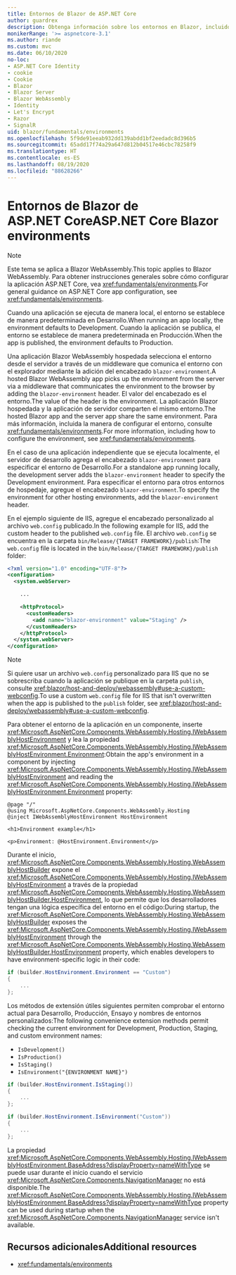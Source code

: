 ```yaml
---
title: Entornos de Blazor de ASP.NET Core
author: guardrex
description: Obtenga información sobre los entornos en Blazor, incluido cómo configurar el entorno de una aplicación Blazor WebAssembly.
monikerRange: '>= aspnetcore-3.1'
ms.author: riande
ms.custom: mvc
ms.date: 06/10/2020
no-loc:
- ASP.NET Core Identity
- cookie
- Cookie
- Blazor
- Blazor Server
- Blazor WebAssembly
- Identity
- Let's Encrypt
- Razor
- SignalR
uid: blazor/fundamentals/environments
ms.openlocfilehash: 5f9de91eeab932dd139abdd1bf2eedadc8d396b5
ms.sourcegitcommit: 65add17f74a29a647d812b04517e46cbc78258f9
ms.translationtype: HT
ms.contentlocale: es-ES
ms.lasthandoff: 08/19/2020
ms.locfileid: "88628266"
---
```

# <a name="aspnet-core-no-locblazor-environments"></a><span data-ttu-id="e2182-103">Entornos de Blazor de ASP.NET Core</span><span class="sxs-lookup"><span data-stu-id="e2182-103">ASP.NET Core Blazor environments</span></span>

> [!NOTE]
> <span data-ttu-id="e2182-104">Este tema se aplica a Blazor WebAssembly.</span><span class="sxs-lookup"><span data-stu-id="e2182-104">This topic applies to Blazor WebAssembly.</span></span> <span data-ttu-id="e2182-105">Para obtener instrucciones generales sobre cómo configurar la aplicación ASP.NET Core, vea <xref:fundamentals/environments>.</span><span class="sxs-lookup"><span data-stu-id="e2182-105">For general guidance on ASP.NET Core app configuration, see <xref:fundamentals/environments>.</span></span>

<span data-ttu-id="e2182-106">Cuando una aplicación se ejecuta de manera local, el entorno se establece de manera predeterminada en Desarrollo.</span><span class="sxs-lookup"><span data-stu-id="e2182-106">When running an app locally, the environment defaults to Development.</span></span> <span data-ttu-id="e2182-107">Cuando la aplicación se publica, el entorno se establece de manera predeterminada en Producción.</span><span class="sxs-lookup"><span data-stu-id="e2182-107">When the app is published, the environment defaults to Production.</span></span>

<span data-ttu-id="e2182-108">Una aplicación Blazor WebAssembly hospedada selecciona el entorno desde el servidor a través de un middleware que comunica el entorno con el explorador mediante la adición del encabezado `blazor-environment`.</span><span class="sxs-lookup"><span data-stu-id="e2182-108">A hosted Blazor WebAssembly app picks up the environment from the server via a middleware that communicates the environment to the browser by adding the `blazor-environment` header.</span></span> <span data-ttu-id="e2182-109">El valor del encabezado es el entorno.</span><span class="sxs-lookup"><span data-stu-id="e2182-109">The value of the header is the environment.</span></span> <span data-ttu-id="e2182-110">La aplicación Blazor hospedada y la aplicación de servidor comparten el mismo entorno.</span><span class="sxs-lookup"><span data-stu-id="e2182-110">The hosted Blazor app and the server app share the same environment.</span></span> <span data-ttu-id="e2182-111">Para más información, incluida la manera de configurar el entorno, consulte <xref:fundamentals/environments>.</span><span class="sxs-lookup"><span data-stu-id="e2182-111">For more information, including how to configure the environment, see <xref:fundamentals/environments>.</span></span>

<span data-ttu-id="e2182-112">En el caso de una aplicación independiente que se ejecuta localmente, el servidor de desarrollo agrega el encabezado `blazor-environment` para especificar el entorno de Desarrollo.</span><span class="sxs-lookup"><span data-stu-id="e2182-112">For a standalone app running locally, the development server adds the `blazor-environment` header to specify the Development environment.</span></span> <span data-ttu-id="e2182-113">Para especificar el entorno para otros entornos de hospedaje, agregue el encabezado `blazor-environment`.</span><span class="sxs-lookup"><span data-stu-id="e2182-113">To specify the environment for other hosting environments, add the `blazor-environment` header.</span></span>

<span data-ttu-id="e2182-114">En el ejemplo siguiente de IIS, agregue el encabezado personalizado al archivo `web.config` publicado.</span><span class="sxs-lookup"><span data-stu-id="e2182-114">In the following example for IIS, add the custom header to the published `web.config` file.</span></span> <span data-ttu-id="e2182-115">El archivo `web.config` se encuentra en la carpeta `bin/Release/{TARGET FRAMEWORK}/publish`:</span><span class="sxs-lookup"><span data-stu-id="e2182-115">The `web.config` file is located in the `bin/Release/{TARGET FRAMEWORK}/publish` folder:</span></span>

```xml
<?xml version="1.0" encoding="UTF-8"?>
<configuration>
  <system.webServer>

    ...

    <httpProtocol>
      <customHeaders>
        <add name="blazor-environment" value="Staging" />
      </customHeaders>
    </httpProtocol>
  </system.webServer>
</configuration>
```

> [!NOTE]
> <span data-ttu-id="e2182-116">Si quiere usar un archivo `web.config` personalizado para IIS que no se sobrescriba cuando la aplicación se publique en la carpeta `publish`, consulte <xref:blazor/host-and-deploy/webassembly#use-a-custom-webconfig>.</span><span class="sxs-lookup"><span data-stu-id="e2182-116">To use a custom `web.config` file for IIS that isn't overwritten when the app is published to the `publish` folder, see <xref:blazor/host-and-deploy/webassembly#use-a-custom-webconfig>.</span></span>

<span data-ttu-id="e2182-117">Para obtener el entorno de la aplicación en un componente, inserte <xref:Microsoft.AspNetCore.Components.WebAssembly.Hosting.IWebAssemblyHostEnvironment> y lea la propiedad <xref:Microsoft.AspNetCore.Components.WebAssembly.Hosting.IWebAssemblyHostEnvironment.Environment>:</span><span class="sxs-lookup"><span data-stu-id="e2182-117">Obtain the app's environment in a component by injecting <xref:Microsoft.AspNetCore.Components.WebAssembly.Hosting.IWebAssemblyHostEnvironment> and reading the <xref:Microsoft.AspNetCore.Components.WebAssembly.Hosting.IWebAssemblyHostEnvironment.Environment> property:</span></span>

```razor
@page "/"
@using Microsoft.AspNetCore.Components.WebAssembly.Hosting
@inject IWebAssemblyHostEnvironment HostEnvironment

<h1>Environment example</h1>

<p>Environment: @HostEnvironment.Environment</p>
```

<span data-ttu-id="e2182-118">Durante el inicio, <xref:Microsoft.AspNetCore.Components.WebAssembly.Hosting.WebAssemblyHostBuilder> expone el <xref:Microsoft.AspNetCore.Components.WebAssembly.Hosting.IWebAssemblyHostEnvironment> a través de la propiedad <xref:Microsoft.AspNetCore.Components.WebAssembly.Hosting.WebAssemblyHostBuilder.HostEnvironment>, lo que permite que los desarrolladores tengan una lógica específica del entorno en el código:</span><span class="sxs-lookup"><span data-stu-id="e2182-118">During startup, the <xref:Microsoft.AspNetCore.Components.WebAssembly.Hosting.WebAssemblyHostBuilder> exposes the <xref:Microsoft.AspNetCore.Components.WebAssembly.Hosting.IWebAssemblyHostEnvironment> through the <xref:Microsoft.AspNetCore.Components.WebAssembly.Hosting.WebAssemblyHostBuilder.HostEnvironment> property, which enables developers to have environment-specific logic in their code:</span></span>

```csharp
if (builder.HostEnvironment.Environment == "Custom")
{
    ...
};
```

<span data-ttu-id="e2182-119">Los métodos de extensión útiles siguientes permiten comprobar el entorno actual para Desarrollo, Producción, Ensayo y nombres de entornos personalizados:</span><span class="sxs-lookup"><span data-stu-id="e2182-119">The following convenience extension methods permit checking the current environment for Development, Production, Staging, and custom environment names:</span></span>

* `IsDevelopment()`
* `IsProduction()`
* `IsStaging()`
* `IsEnvironment("{ENVIRONMENT NAME}")`

```csharp
if (builder.HostEnvironment.IsStaging())
{
    ...
};

if (builder.HostEnvironment.IsEnvironment("Custom"))
{
    ...
};
```

<span data-ttu-id="e2182-120">La propiedad <xref:Microsoft.AspNetCore.Components.WebAssembly.Hosting.IWebAssemblyHostEnvironment.BaseAddress?displayProperty=nameWithType> se puede usar durante el inicio cuando el servicio <xref:Microsoft.AspNetCore.Components.NavigationManager> no está disponible.</span><span class="sxs-lookup"><span data-stu-id="e2182-120">The <xref:Microsoft.AspNetCore.Components.WebAssembly.Hosting.IWebAssemblyHostEnvironment.BaseAddress?displayProperty=nameWithType> property can be used during startup when the <xref:Microsoft.AspNetCore.Components.NavigationManager> service isn't available.</span></span>

## <a name="additional-resources"></a><span data-ttu-id="e2182-121">Recursos adicionales</span><span class="sxs-lookup"><span data-stu-id="e2182-121">Additional resources</span></span>

* <xref:fundamentals/environments>
